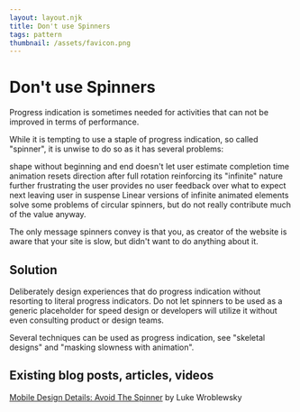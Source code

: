 ```yaml
---
layout: layout.njk
title: Don't use Spinners
tags: pattern
thumbnail: /assets/favicon.png
---
```


<h1>Don't use Spinners</h1>

<p>
Progress indication is sometimes needed for activities that can not be improved in terms of performance.

While it is tempting to use a staple of progress indication, so called "spinner", it is unwise to do so as it has several problems:

shape without beginning and end doesn't let user estimate completion time
animation resets direction after full rotation reinforcing its "infinite" nature further frustrating the user
provides no user feedback over what to expect next leaving user in suspense
Linear versions of infinite animated elements solve some problems of circular spinners, but do not really contribute much of the value anyway.

The only message spinners convey is that you, as creator of the website is aware that your site is slow, but didn't want to do anything about it.
</p>

<h2>
Solution
</h2>

<p>
Deliberately design experiences that do progress indication without resorting to literal progress indicators. Do not let spinners to be used as a generic placeholder for speed design or developers will utilize it without even consulting product or design teams.

Several techniques can be used as progress indication, see "skeletal designs" and "masking slowness with animation".
</p>

<h2>
Existing blog posts, articles, videos
</h2>

<p>
<a href="https://www.lukew.com/ff/entry.asp?1797">Mobile Design Details: Avoid The Spinner</a> by Luke Wroblewsky
</p>